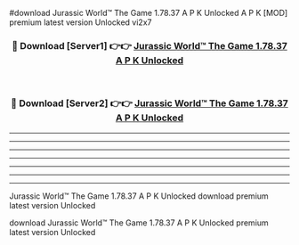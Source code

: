 #download Jurassic World™ The Game 1.78.37 A P K Unlocked  A P K [MOD] premium latest version Unlocked vi2x7 



<div align="center">
<h3>🔴 Download [Server1] 👉👉 <a href="https://apkdownload2.web.app/">Jurassic World™ The Game 1.78.37 A P K Unlocked </a></h3><br>

<h3>🔴 Download [Server2] 👉👉 <a href="https://apkdownload2.web.app/">Jurassic World™ The Game 1.78.37 A P K Unlocked </a></h3>
</div>





----------------------------------------------------------

----------------------------------------------------------

----------------------------------------------------------

----------------------------------------------------------

----------------------------------------------------------

----------------------------------------------------------

----------------------------------------------------------

Jurassic World™ The Game 1.78.37 A P K Unlocked  download premium latest version Unlocked

download Jurassic World™ The Game 1.78.37 A P K Unlocked  premium latest version Unlocked
